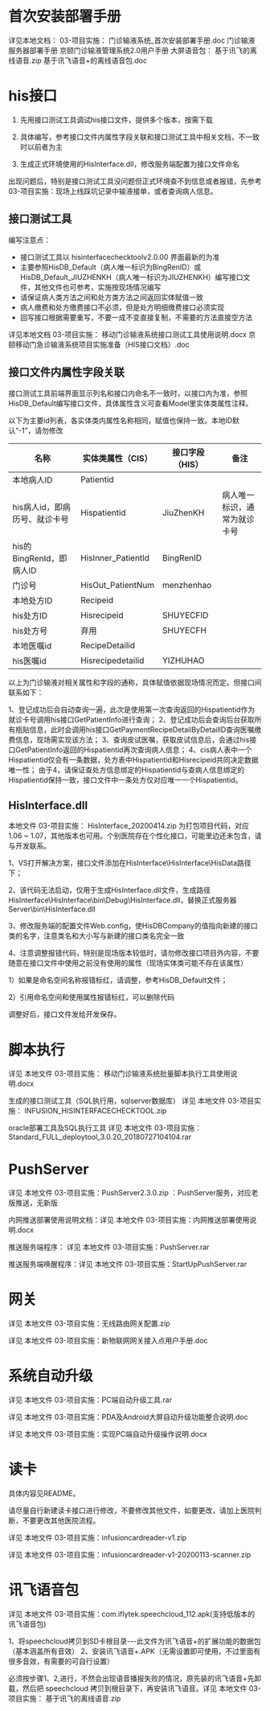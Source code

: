 
# 首次安装部署手册

详见本地文档：
03-项目实施：
    门诊输液系统_首次安装部署手册.doc
    门诊输液服务器部署手册
    京颐门诊输液管理系统2.0用户手册
    大屏语音包：
    基于讯飞的离线语音.zip
    基于讯飞语音+的离线语音包.doc

# his接口
1. 先用接口测试工具调试his接口文件，提供多个版本，按需下载

2. 具体编写，参考接口文件内属性字段关联和接口测试工具中相关文档，不一致时以前者为主

3. 生成正式环境使用的HisInterface.dll，修改服务端配置为接口文件命名

出现问题后，特别是接口测试工具没问题但正式环境查不到信息或者报错，先参考 03-项目实施：现场上线踩坑记录中输液接单，或者查询病人信息。

## 接口测试工具

编写注意点：
+ 接口测试工具以 hisinterfacechecktoolv2.0.00 界面最新的为准
+ 主要参照HisDB_Default（病人唯一标识为BingRenID）或HisDB_Default_JIUZHENKH（病人唯一标识为JIUZHENKH）编写接口文件，其他文件也可参考，实施按现场情况编写
+ 请保证病人类方法之间和处方类方法之间返回实体赋值一致
+ 病人缴费和处方缴费接口不必须，但是处方明细缴费接口必须实现
+ 回写接口根据需要重写，不要一成不变直接复制，不需要的方法直接空方法

详见本地文档
03-项目实施：
    移动门诊输液系统接口测试工具使用说明.docx
    京颐移动门急诊输液系统项目实施准备（HIS接口文档）.doc

## 接口文件内属性字段关联
接口测试工具前端界面显示列名和接口内命名不一致时，以接口内为准，参照HisDB_Default编写接口文件，具体属性含义可查看Model里实体类属性注释。

以下为主要id列表，各实体类内属性名称相同，赋值也保持一致。本地ID默认“-1”，请勿修改

|名称|实体类属性（CIS）|接口字段（HIS）|备注|
|-|-|-|-|
|本地病人ID|	Patientid	|||	
|his病人id，即病历号、就诊卡号	|Hispatientid	|JiuZhenKH	|病人唯一标识，通常为就诊卡号|
|his的BingRenId，即病人ID	|HisInner_PatientId	|BingRenID	||
|门诊号	|HisOut_PatientNum	|menzhenhao	||
|本地处方ID	|Recipeid		|||
|his处方ID	|Hisrecipeid	|SHUYECFID	||
|his处方号	|弃用	|SHUYECFH	||
|本地医嘱id	|RecipeDetailid		|||
|his医嘱id	|Hisrecipedetailid	|YIZHUHAO	||

以上为门诊输液对相关属性和字段的通称，具体赋值依据现场情况而定。但接口间联系如下：

1、登记成功后会自动查询一遍，此次是使用第一次查询返回的Hispatientid作为就诊卡号调用his接口GetPatientInfo进行查询；
2、登记成功后会查询后台获取所有瓶贴信息，此时会调用his接口GetPaymentRecipeDetailByDetailID查询医嘱缴费信息，现场需实现该方法；
3、查询皮试医嘱，获取皮试信息后，会通过his接口GetPatientInfo返回的Hispatientid再次查询病人信息；
4、cis病人表中一个Hispatientid仅会有一条数据，处方表中Hispatientid和Hisrecipeid共同决定数据唯一性；
由于4，请保证查处方信息绑定的Hispatientid与查病人信息绑定的Hispatientid保持一致，接口文件中一条处方仅对应唯一一个Hispatientid。

## HisInterface.dll

本地文件 03-项目实施： HisInterface_20200414.zip 为打包项目代码，对应1.06 ~ 1.07，其他版本也可用。个别医院存在个性化接口，可能里边还未包含，请与开发联系。

1、VS打开解决方案，接口文件添加在HisInterface\HisInterface\HisData路径下；

2、该代码无法启动，仅用于生成HisInterface.dll文件，生成路径HisInterface\HisInterface\bin\Debug\HisInterface.dll，替换正式服务器Server\bin\HisInterface.dll

3、修改服务端的配置文件Web.config，使HisDBCompany的值指向新建的接口类的名字，注意类名和大小写与新建的接口类名完全一致

4、注意调整报错代码，特别是现场版本较低时，请勿修改接口项目外内容，不要随意在接口文件中使用之前没有使用的属性（现场实体类可能不存在该属性）

   1）如果是命名空间名称报错标红，请调整，参考HisDB_Default文件；

   2）引用命名空间和使用属性报错标红，可以删除代码

调整好后，接口文件发给开发保存。

# 脚本执行

详见 本地文件 03-项目实施： 移动门诊输液系统批量脚本执行工具使用说明.docx

生成的接口测试工具（SQL执行用，sqlserver数据库） 详见 本地文件 03-项目实施： INFUSION_HISINTERFACECHECKTOOL.zip

oracle部署工具及SQL执行工具 详见 本地文件 03-项目实施： Standard_FULL_deploytool_3.0.20_20180727104104.rar


# PushServer

详见 本地文件 03-项目实施：PushServer2.3.0.zip ：PushServer服务，对应老版推送，无新版

内网推送部署使用说明文档：详见 本地文件 03-项目实施：内网推送部署使用说明.docx

推送服务端程序： 详见 本地文件 03-项目实施：PushServer.rar

推送服务端唤醒程序：详见 本地文件 03-项目实施：StartUpPushServer.rar

# 网关
详见 本地文件 03-项目实施：无线路由网关配置.zip

详见 本地文件 03-项目实施：新物联网网关接入点用户手册.doc

# 系统自动升级
详见 本地文件 03-项目实施：PC端自动升级工具.rar

详见 本地文件 03-项目实施：PDA及Android大屏自动升级功能整合说明.doc

详见 本地文件 03-项目实施：实现PC端自动升级操作说明.docx

# 读卡
具体内容见README。

请尽量自行新建读卡接口进行修改，不要修改其他文件，如要更改，请加上医院判断，不要更改其他医院流程。

详见 本地文件 03-项目实施：infusioncardreader-v1.zip

详见 本地文件 03-项目实施：infusioncardreader-v1-20200113-scanner.zip

# 讯飞语音包
详见 本地文件 03-项目实施：com.iflytek.speechcloud_112.apk(支持低版本的讯飞语音包)

1、将speechcloud拷贝到SD卡根目录---此文件为讯飞语音+的扩展功能的数据包（基本涵盖所有音效）
2、安装讯飞语音+.APK（无需设置即可使用，不过里面有很多音效，有需要的可自行设置）

必须按步骤1、2,进行，不然会出现语音播报失败的情况，原先装的讯飞语音+先卸载，然后把 speechcloud 拷贝到根目录下，再安装讯飞语音。详见 本地文件 03-项目实施： 基于讯飞的离线语音.zip
